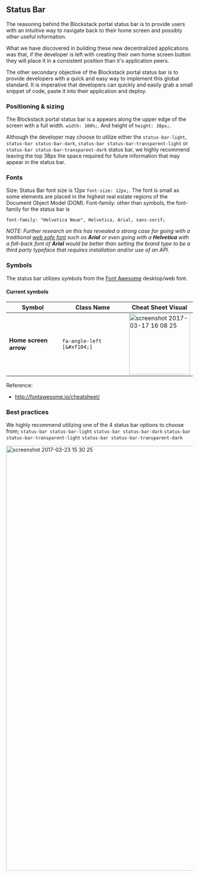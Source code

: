 ## Status Bar
The reasoning behind the Blockstack portal status bar is to provide users with an intuitive way to navigate back to their home screen and possibly other useful information.

What we have discovered in building these new decentralized applications was that, if the developer is left with creating their own home screen button they will place it in a consistent position than it's application peers.

The other secondary objective of the Blockstack portal status bar is to provide developers with a quick and easy way to implement this global standard. It is imperative that developers can quickly and easily grab a small snippet of code, paste it into their application and deploy.

### Positioning & sizing
The Blockstack portal status bar is a appears along the upper edge of the screen with a full width. `width: 100%;`. And height of `height: 38px;`. 

Although the developer may choose to utilize either the `status-bar-light`, `status-bar status-bar-dark`, `status-bar status-bar-transparent-light` or `status-bar status-bar-transparent-dark` status bar, we highly recommend leaving the top 38px the space required for future information that may appear in the status bar.

### Fonts
Size: Status Bar font size is 12px `font-size: 12px;`. The font is small as some elements are placed in the highest real estate regions of the Document Object Model (DOM).
Font-family: other than symbols, the font-family for the status bar is 
```
font-family: "Helvetica Neue", Helvetica, Arial, sans-serif;
```

_NOTE: Further research on this has revealed a strong case for going with a traditional [web safe font](https://en.wikipedia.org/wiki/Web_typography#Web-safe_fonts) such as **Arial** or even going with a **Helvetica** with a fall-back font of **Arial** would be better than setting the brand type to be a third party typeface that requires installation and/or use of an API._

### Symbols
The status bar utilizes symbols from the [Font Awesome](http://fontawesome.io/) desktop/web font.

#### Current symbols

| Symbol  | Class Name  | Cheat Sheet Visual  |
| ------------- | ------------- | ------------- |
| **Home screen arrow**  | `fa-angle-left [&#xf104;]`  | <img width="164" alt="screenshot 2017-03-17 16 08 25" src="https://cloud.githubusercontent.com/assets/1711854/24061005/16a01ad2-0b2c-11e7-87ea-969558bf2f5c.png">  |

Reference: 
- http://fontawesome.io/cheatsheet/

### Best practices
We highly recommend utilizing one of the 4 status bar options to choose from;
`status-bar status-bar-light`
`status-bar status-bar-dark`
`status-bar status-bar-transparent-light`
`status-bar status-bar-transparent-dark`

<img width="1148" alt="screenshot 2017-03-23 15 30 25" src="https://cloud.githubusercontent.com/assets/1711854/24266578/a8923dd4-0fdd-11e7-9994-e6a5d564f6a4.png">

